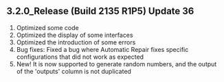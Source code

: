 ## 3.2.0_Release (Build 2135 R1P5) Update 36  
1. Optimized some code  
2. Optimized the display of some interfaces  
3. Optimized the introduction of some errors  
4. Bug fixes: Fixed a bug where Automatic Repair fixes specific configurations that did not work as expected  
5. New! It is now supported to generate random numbers, and the output of the 'outputs' column is not duplicated  
